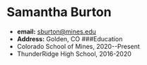 # Samantha Burton
- **email:** sburton@mines.edu
- **Address:** Golden, CO
###Education
- Colorado School of Mines, 2020--Present
- ThunderRidge High School, 2016-2020
